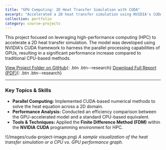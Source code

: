 ```yaml
---
title: "GPU Computing: 2D Heat Transfer Simulation with CUDA"
excerpt: "Accelerated a 2D heat transfer simulation using NVIDIA's CUDA framework for GPU-based parallel computing."
collection: portfolio
category: course-projects
---
```


This project focused on leveraging high-performance computing (HPC) to accelerate a 2D heat transfer simulation. The model was developed using NVIDIA's CUDA framework to harness the parallel processing capabilities of GPUs, resulting in a significant performance increase compared to traditional CPU-based methods.

[View Project Folder on GitHub](https://github.com/souravds1/Portfolio/tree/main/Solid%20Modelling%20and%20GPU%20Computing){: .btn .btn--research}
[Download Full Report (PDF)](https://github.com/souravds1/Portfolio/raw/main/Solid%20Modelling%20and%20GPU%20Computing/Simulation%20of%202D%20Heat%20Transfer%20Model%20Using%20CUDA.pdf){: .btn .btn--research}

---

### Key Topics & Skills
* **Parallel Computing:** Implemented CUDA-based numerical methods to solve the heat equation across a 2D domain.
* **Performance Analysis:** Conducted an efficiency comparison between the GPU-accelerated model and a standard CPU-based equivalent.
* **Tools & Techniques:** Applied the **Finite Difference Method (FDM)** within the **NVIDIA CUDA** programming environment for HPC.

!(/images/cuda-project-image.png)
*A sample visualization of the heat transfer simulation or a CPU vs. GPU performance graph.*
